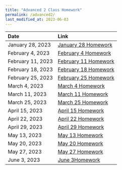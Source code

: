 ```yaml
---
title: "Advanced 2 Class Homework"
permalink: /advanced2/
last_modified_at: 2023-06-03
---
```


| Date | Link  |
| :--- |  :--- |
|January 28, 2023| [January 28 Homework](https://forms.gle/PWnJ1fQR4sPP2pjX7)|
|February 4, 2023| [February 4 Homework](https://forms.gle/9RXep2zCSTM8NFxH7)|
|February 11, 2023| [February 11 Homework](https://forms.gle/8yTAmVNFrHtun5cS7)|
|February 18, 2023| [February 18 Homework](https://forms.gle/NDYovLm4dVXYGQZf8)|
|February 25, 2023| [February 25 Homework](https://forms.gle/gg21SwFTwUL5Czhc6)|
|March 4, 2023| [March 4 Homework](https://forms.gle/bRMNQ6LwkNLvCTbS6)|
|March 11, 2023| [March 11 Homework](https://forms.gle/79HmGVjXa2kcVaeo6)|
|March 25, 2023| [March 25 Homework](https://forms.gle/hnCwdZfXKLcZtsrr6)|
|April 15, 2023| [April 15 Homework](https://forms.gle/Hfas4STrx8ycWYVR6)|
|April 22, 2023| [April 22 Homework](https://forms.gle/BSDLJuAX5sKFnVMm8)|
|April 29, 2023| [April 29 Homework](https://forms.gle/N1JJxHPa4zRmbCoZ8)|
|May 13, 2023| [May 13 Homework](https://forms.gle/WGtxqoRpzvpHjU897)|
|May 20, 2023| [May 20 Homework](https://forms.gle/LKbhVDmwqG3odUnK9)|
|May 27, 2023| [May 27 Homework](https://forms.gle/rt5oKJUmJrpVGkHSA)|
|June 3, 2023| [June 3Homework](https://forms.gle/rt5oKJUmJrpVGkHSA)|